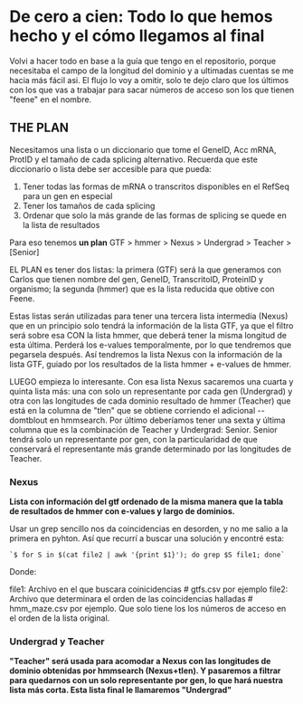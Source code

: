 # De cero a cien: Todo lo que hemos hecho y el cómo llegamos al final

Volvi a hacer todo en base a la guía que tengo en el repositorio, porque necesitaba el 
campo de la longitud del dominio y a ultimadas cuentas se me hacia más fácil asi. El 
flujo lo voy a omitir, solo te dejo claro que los últimos con los que vas a trabajar 
para sacar números de acceso son los que tienen "feene" en el nombre. 

## THE PLAN

Necesitamos una lista o un diccionario que tome el GeneID, Acc mRNA, ProtID y el
tamaño de cada splicing alternativo. Recuerda que este diccionario o lista debe ser accesible
para que pueda:

1. Tener todas las formas de mRNA o transcritos disponibles en el RefSeq para un gen en especial
2. Tener los tamaños de cada splicing
3. Ordenar que solo la más grande de las formas de splicing se quede en la lista de resultados

Para eso tenemos **un plan** GTF > hmmer > Nexus > Undergrad > Teacher > [Senior]

EL PLAN es tener dos listas: la primera (GTF) será la que generamos con Carlos que tienen nombre del gen, GeneID, TranscritoID, ProteinID y organismo; la segunda (hmmer) que es la lista reducida que obtive con Feene.

Estas listas serán utilizadas para tener una tercera lista intermedia (Nexus) que en un principio solo tendrá la información de la lista GTF, ya que el filtro será sobre esa CON la lista hmmer, que deberá tener la misma longitud de esta última. Perderá los e-values temporalmente, por lo que tendremos que pegarsela después. Así tendremos la lista Nexus con la información de la lista GTF, guiado por los resultados de la lista hmmer + e-values de hmmer.

LUEGO empieza lo interesante. Con esa lista Nexus sacaremos una cuarta y quinta lista más: una con solo un representante por cada gen (Undergrad) y otra con las longitudes de cada dominio resultado de hmmer (Teacher) que está en la columna de "tlen" que se obtiene corriendo el adicional --domtblout en hmmsearch. Por último deberíamos tener una sexta y última columna que es la combinación de Teacher y Undergrad: Senior. Senior tendrá solo un representante por gen, con la particularidad de que conservará el representante más grande determinado por las longitudes de Teacher.


### Nexus 

**Lista con información del gtf ordenado de la misma manera que la tabla de resultados de hmmer con e-values y largo de dominios.**


Usar un grep sencillo nos da coincidencias en desorden, y no me salio a la primera en pyhton. Así que recurrí a buscar una solución y encontré esta:

    `$ for S in $(cat file2 | awk '{print $1}'); do grep $S file1; done`
    
Donde:

file1: Archivo en el que buscara coinicidencias # gtfs.csv por ejemplo
file2: Archivo que determinara el orden de las coincidencias halladas # hmm_maze.csv por ejemplo. Que solo tiene los los números de acceso en el orden de la lista original.

### Undergrad y Teacher

**"Teacher" será usada para acomodar a Nexus con las longitudes de dominio obtenidas por hmmsearch (Nexus+tlen). Y pasaremos a filtrar para quedarnos con un solo representante por gen, lo que hará nuestra lista más corta. Esta lista final le llamaremos "Undergrad"**
